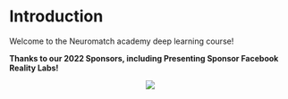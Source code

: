 # Introduction

Welcome to the Neuromatch academy deep learning course!

**Thanks to our 2022 Sponsors, including Presenting Sponsor Facebook Reality Labs!**

<p align='center'><img src='https://github.com/NeuromatchAcademy/widgets/blob/master/sponsors.png?raw=True'/></p>
